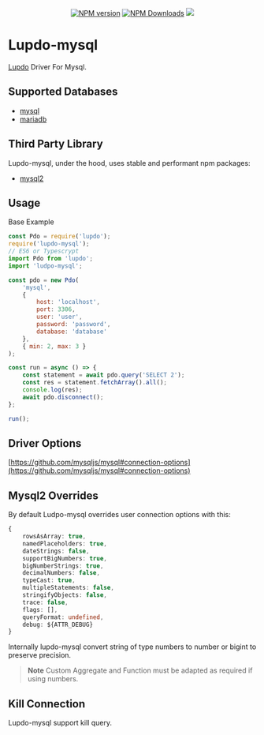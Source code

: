<p align="center">
	<a href="https://www.npmjs.com/package/lupdo-mysql" target="__blank"><img src="https://img.shields.io/npm/v/lupdo-mysql?color=0476bc&label=" alt="NPM version"></a>
	<a href="https://www.npmjs.com/package/lupdo-mysql" target="__blank"><img alt="NPM Downloads" src="https://img.shields.io/npm/dm/lupdo-mysql?color=3890aa&label="></a>
    <a href="https://codecov.io/github/Lupennat/lupdo-mysql" >
        <img src="https://codecov.io/github/Lupennat/lupdo-mysql/branch/main/graph/badge.svg?token=IOOU3AW039"/>
    </a>
</p>

# Lupdo-mysql

[Lupdo](https://www.npmjs.com/package/lupdo) Driver For Mysql.

## Supported Databases

-   [mysql](https://www.mysql.com/)
-   [mariadb](https://mariadb.org/)

## Third Party Library

Lupdo-mysql, under the hood, uses stable and performant npm packages:

-   [mysql2](https://github.com/sidorares/node-mysql2)

## Usage

Base Example

```js
const Pdo = require('lupdo');
require('lupdo-mysql');
// ES6 or Typescrypt
import Pdo from 'lupdo';
import 'ludpo-mysql';

const pdo = new Pdo(
    'mysql',
    {
        host: 'localhost',
        port: 3306,
        user: 'user',
        password: 'password',
        database: 'database'
    },
    { min: 2, max: 3 }
);

const run = async () => {
    const statement = await pdo.query('SELECT 2');
    const res = statement.fetchArray().all();
    console.log(res);
    await pdo.disconnect();
};

run();
```

## Driver Options

[https://github.com/mysqljs/mysql#connection-options](https://github.com/mysqljs/mysql#connection-options)

## Mysql2 Overrides

By default Ludpo-mysql overrides user connection options with this:

```ts
{
    rowsAsArray: true,
    namedPlaceholders: true,
    dateStrings: false,
    supportBigNumbers: true,
    bigNumberStrings: true,
    decimalNumbers: false,
    typeCast: true,
    multipleStatements: false,
    stringifyObjects: false,
    trace: false,
    flags: [],
    queryFormat: undefined,
    debug: ${ATTR_DEBUG}
}
```

Internally lupdo-mysql convert string of type numbers to number or bigint to preserve precision.

> **Note**
> Custom Aggregate and Function must be adapted as required if using numbers.

## Kill Connection

Lupdo-mysql support kill query.
